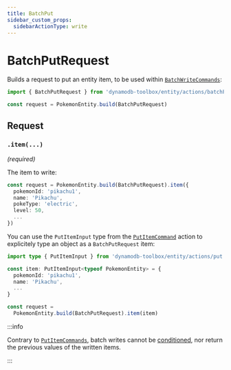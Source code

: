 ```yaml
---
title: BatchPut
sidebar_custom_props:
  sidebarActionType: write
---
```


# BatchPutRequest

Builds a request to put an entity item, to be used within [`BatchWriteCommands`](../../../2-tables/2-actions/5-batch-write/index.md):

```ts
import { BatchPutRequest } from 'dynamodb-toolbox/entity/actions/batchPut'

const request = PokemonEntity.build(BatchPutRequest)
```

## Request

### `.item(...)`

<p style={{ marginTop: '-15px' }}><i>(required)</i></p>

The item to write:

```ts
const request = PokemonEntity.build(BatchPutRequest).item({
  pokemonId: 'pikachu1',
  name: 'Pikachu',
  pokeType: 'electric',
  level: 50,
  ...
})
```

You can use the `PutItemInput` type from the [`PutItemCommand`](../2-put-item/index.md) action to explicitely type an object as a `BatchPutRequest` item:

```ts
import type { PutItemInput } from 'dynamodb-toolbox/entity/actions/put'

const item: PutItemInput<typeof PokemonEntity> = {
  pokemonId: 'pikachu1',
  name: 'Pikachu',
  ...
}

const request =
  PokemonEntity.build(BatchPutRequest).item(item)
```

:::info

Contrary to [`PutItemCommands`](../2-put-item/index.md), batch writes cannot be [conditioned](../17-parse-condition/index.md), nor return the previous values of the written items.

:::
